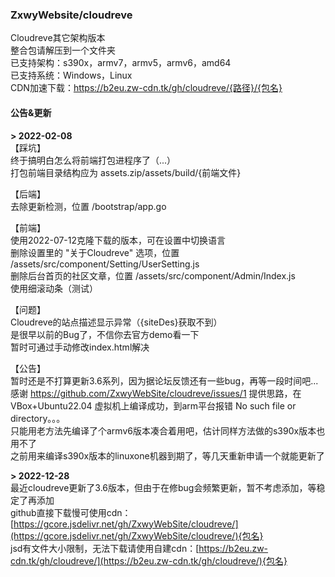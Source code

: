 ### ZxwyWebsite/cloudreve
Cloudreve其它架构版本  
整合包请解压到一个文件夹  
已支持架构：s390x，armv7，armv5，armv6，amd64  
已支持系统：Windows，Linux  
CDN加速下载：https://b2eu.zw-cdn.tk/gh/cloudreve/{路径}/{包名}
#### 公告&更新
**\> 2022-02-08**  
【踩坑】  
终于搞明白怎么将前端打包进程序了（...）  
打包前端目录结构应为 assets.zip/assets/build/{前端文件}  

【后端】  
去除更新检测，位置 /bootstrap/app.go  

【前端】  
使用2022-07-12克隆下载的版本，可在设置中切换语言  
删除设置里的 "关于Cloudreve" 选项，位置 /assets/src/component/Setting/UserSetting.js  
删除后台首页的社区文章，位置 /assets/src/component/Admin/Index.js  
使用细滚动条（测试）  

【问题】  
Cloudreve的站点描述显示异常（{siteDes}获取不到）  
是很早以前的Bug了，不信你去官方demo看一下  
暂时可通过手动修改index.html解决  

【公告】  
暂时还是不打算更新3.6系列，因为据论坛反馈还有一些bug，再等一段时间吧...  
感谢 https://github.com/ZxwyWebSite/cloudreve/issues/1 提供思路，在 VBox+Ubuntu22.04 虚拟机上编译成功，到arm平台报错 No such file or directory。。。  
只能用老方法先编译了个armv6版本凑合着用吧，估计同样方法做的s390x版本也用不了  
之前用来编译s390x版本的linuxone机器到期了，等几天重新申请一个就能更新了

**\> 2022-12-28**  
最近cloudreve更新了3.6版本，但由于在修bug会频繁更新，暂不考虑添加，等稳定了再添加  
github直接下载慢可使用cdn：[https://gcore.jsdelivr.net/gh/ZxwyWebSite/cloudreve/](https://gcore.jsdelivr.net/gh/ZxwyWebSite/cloudreve/){包名}  
jsd有文件大小限制，无法下载请使用自建cdn：[https://b2eu.zw-cdn.tk/gh/cloudreve/](https://b2eu.zw-cdn.tk/gh/cloudreve/){包名}
